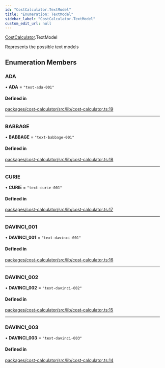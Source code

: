 ```yaml
---
id: "CostCalculator.TextModel"
title: "Enumeration: TextModel"
sidebar_label: "CostCalculator.TextModel"
custom_edit_url: null
---
```


[CostCalculator](../modules/CostCalculator.md).TextModel

Represents the possible text models

## Enumeration Members

### ADA

• **ADA** = ``"text-ada-001"``

#### Defined in

[packages/cost-calculator/src/lib/cost-calculator.ts:19](https://github.com/Oneirocom/MagickML/blob/f74165ec/packages/cost-calculator/src/lib/cost-calculator.ts#L19)

___

### BABBAGE

• **BABBAGE** = ``"text-babbage-001"``

#### Defined in

[packages/cost-calculator/src/lib/cost-calculator.ts:18](https://github.com/Oneirocom/MagickML/blob/f74165ec/packages/cost-calculator/src/lib/cost-calculator.ts#L18)

___

### CURIE

• **CURIE** = ``"text-curie-001"``

#### Defined in

[packages/cost-calculator/src/lib/cost-calculator.ts:17](https://github.com/Oneirocom/MagickML/blob/f74165ec/packages/cost-calculator/src/lib/cost-calculator.ts#L17)

___

### DAVINCI\_001

• **DAVINCI\_001** = ``"text-davinci-001"``

#### Defined in

[packages/cost-calculator/src/lib/cost-calculator.ts:16](https://github.com/Oneirocom/MagickML/blob/f74165ec/packages/cost-calculator/src/lib/cost-calculator.ts#L16)

___

### DAVINCI\_002

• **DAVINCI\_002** = ``"text-davinci-002"``

#### Defined in

[packages/cost-calculator/src/lib/cost-calculator.ts:15](https://github.com/Oneirocom/MagickML/blob/f74165ec/packages/cost-calculator/src/lib/cost-calculator.ts#L15)

___

### DAVINCI\_003

• **DAVINCI\_003** = ``"text-davinci-003"``

#### Defined in

[packages/cost-calculator/src/lib/cost-calculator.ts:14](https://github.com/Oneirocom/MagickML/blob/f74165ec/packages/cost-calculator/src/lib/cost-calculator.ts#L14)
